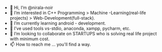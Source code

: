 - 👋 Hi, I’m @nirala-noir
- 👀 I’m interested in C++ Programming > Machine -Learning(real-life projects) > Web-Development(full-stack).
- 🌱 I’m currently learning android - development.
- 🌱 I’ve used tools vs-stdio, anaconda, xampp, pycharm, etc.
- 💞️ I’m looking to collaborate on STARTUPS who is solving real life project with minimum cost.
- 📫 How to reach me ... you'll find a way.

<!---
nirala-noir/nirala-noir is a ✨ special ✨ repository because its `README.md` (this file) appears on your GitHub profile.
You can click the Preview link to take a look at your changes.
--->
